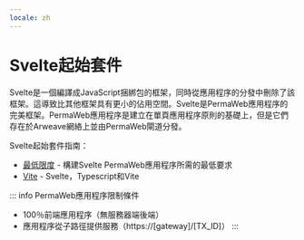 ```yaml
---
locale: zh
---
```

# Svelte起始套件

Svelte是一個編譯成JavaScript捆綁包的框架，同時從應用程序的分發中刪除了該框架。這導致比其他框架具有更小的佔用空間。Svelte是PermaWeb應用程序的完美框架。PermaWeb應用程序是建立在單頁應用程序原則的基礎上，但是它們存在於Arweave網絡上並由PermaWeb閘道分發。

Svelte起始套件指南：

* [最低限度](./minimal.md) - 構建Svelte PermaWeb應用程序所需的最低要求
* [Vite](./vite.md) - Svelte，Typescript和Vite

::: info PermaWeb應用程序限制條件
* 100％前端應用程序（無服務器端後端）
* 應用程序從子路徑提供服務（https://[gateway]/[TX_ID]）
:::